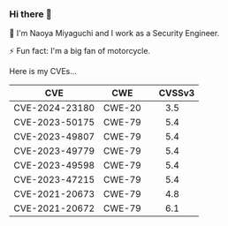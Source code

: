 ### Hi there 👋

<!--
**mute1997/mute1997** is a ✨ _special_ ✨ repository because its `README.md` (this file) appears on your GitHub profile.

Here are some ideas to get you started:

- 🔭 I’m currently working on ...
- 🌱 I’m currently learning ...
- 👯 I’m looking to collaborate on ...
- 🤔 I’m looking for help with ...
- 💬 Ask me about ...
- 📫 How to reach me: ...
- 😄 Pronouns: ...
- ⚡ Fun fact: ...
-->

🔭 I'm Naoya Miyaguchi and I work as a Security Engineer.

⚡ Fun fact: I'm a big fan of motorcycle.

Here is my CVEs...

| CVE | CWE |　CVSSv3 |
| :---: | :---: | :---: |
CVE-2024-23180 | CWE-20 | 3.5
CVE-2023-50175 | CWE-79 | 5.4
CVE-2023-49807 | CWE-79 | 5.4
CVE-2023-49779 | CWE-79 | 5.4
CVE-2023-49598 | CWE-79 | 5.4
CVE-2023-47215 | CWE-79 | 5.4
CVE-2021-20673 | CWE-79 | 4.8
CVE-2021-20672 | CWE-79 | 6.1
